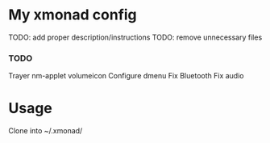 # My xmonad config
TODO: add proper description/instructions
TODO: remove unnecessary files

### TODO
Trayer
nm-applet
volumeicon
Configure dmenu
Fix Bluetooth
Fix audio

# Usage
Clone into ~/.xmonad/ 
